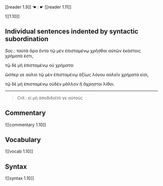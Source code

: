 [[reader 1.9]] ☚ : ☛ [[reader 1.11]]

![[1.10]]

## Individual sentences indented by syntactic subordination

_Soc._: ταὐτὰ ἄρα ὄντα τῷ μὲν ἐπισταμένῳ χρῆσθαι αὐτῶν ἑκάστοις χρήματά ἐστι, 

τῷ δὲ μὴ ἐπισταμένῳ οὐ χρήματα: 

ὥσπερ γε αὐλοὶ τῷ μὲν ἐπισταμένῳ ἀξίως λόγου αὐλεῖν χρήματά εἰσι, 

τῷ δὲ μὴ ἐπισταμένῳ οὐδὲν μᾶλλον ἢ ἄχρηστοι λίθοι.

---

> _Crit._: εἰ μὴ ἀποδιδοῖτό γε αὐτούς


## Commentary

![[commentary 1.10]]

## Vocabulary

![[vocab 1.10]]

## Syntax

![[syntax 1.10]]

